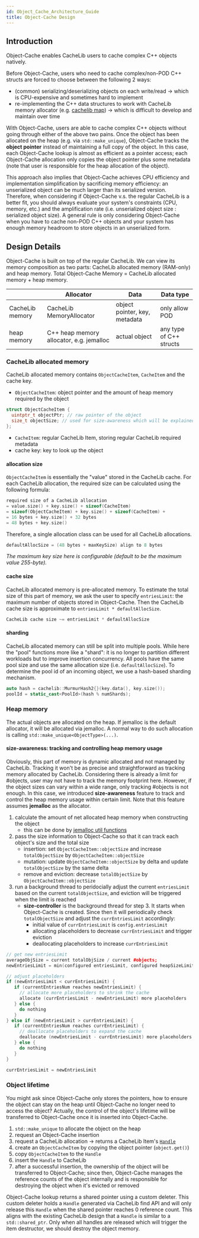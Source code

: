 ```yaml
---
id: Object_Cache_Architecture_Guide
title: Object-Cache Design
---
```


## Introduction

Object-Cache enables CacheLib users to cache complex C++ objects natively.

Before Object-Cache, users who need to cache complex/non-POD C++ structs are forced to choose between the following 2 ways:

- (common) serializing/deserializing objects on each write/read -> which is CPU-expensive and sometimes hard to implement
- re-implementing the C++ data structures to work with CacheLib memory allocator (e.g. [cachelib map](../../Cache_Library_User_Guides/Structured_Cache.md#map)) -> which is difficult to develop and maintain over time

With Object-Cache, users are able to cache complex C++ objects without going through either of the above two pains. Once the object has been allocated on the heap (e.g. via `std::make_unique`), Object-Cache tracks the **object pointer** instead of maintaining a full copy of the object. In this case, each Object-Cache lookup is almost as efficient as a pointer access; each Object-Cache allocation only copies the object pointer plus some metadata (note that user is responsible for the heap allocation of the object).

This approach also implies that Object-Cache achieves CPU efficiency and implementation simplification by sacrificing memory efficiency: an unserialized object can be much larger than its serialized version. Therefore, when considering if Object-Cache v.s. the regular CacheLib is a better fit, you should always evaluate your system's constraints (CPU, memory, etc.) and the amplification rate (i.e. unserialized object size : serialized object size). A general rule is only considering Object-Cache when you have to cache non-POD C++ objects and your system has enough memory headroom to store objects in an unserialized form.

## Design Details

Object-Cache is built on top of the regular CacheLib. We can view its memory composition as two parts: CacheLib allocated memory (RAM-only) and heap memory. Total Object-Cache Memory = CacheLib allocated memory + heap memory.

|  | Allocator | Data | Data type |
| --- | --- | --- | --- |
| CacheLib memory | CacheLib MemoryAllocator | object pointer, key, metadata | only allow POD |
| heap memory | C++ heap memory allocator, e.g. jemalloc | actual object | any type of C++ structs |

### CacheLib allocated memory

CacheLib allocated memory contains `ObjectCacheItem`, `CacheItem` and the cache key.

- `ObjectCacheItem`: object pointer and the amount of heap memory required by the object

```cpp
struct ObjectCacheItem {
  uintptr_t objectPtr; // raw pointer of the object
  size_t objectSize; // used for size-awareness which will be explained later
};
```

- `CacheItem`: regular CacheLib Item, storing regular CacheLib required metadata
- cache key: key to look up the object

#### allocation size

`ObjectCacheItem` is essentially the "value" stored in the CacheLib cache. For each CacheLib allocation, the required size can be calculated using the following formula:

```cpp
required size of a CacheLib allocation
= value.size() + key.size() + sizeof(CacheItem)
= sizeof(ObjectCacheItem) + key.size() + sizeof(CacheItem) +
= 16 bytes + key.size() + 32 bytes
= 48 bytes + key.size()
```

Therefore, a single allocation class can be used for all CacheLib allocations.

```cpp
defaultAllocSize = (48 bytes + maxKeySize) align to 8 bytes
```

_The maximum key size here is configurable (default to be the maximum value 255-byte)._

#### cache size

CacheLib allocated memory is pre-allocated memory. To estimate the total size of this part of memory, we ask the user to specify `entriesLimit`: the maximum number of objects stored in Object-Cache. Then the CacheLib cache size is approximate to `entriesLimit * defaultAllocSize`.

```cpp
CacheLib cache size ~= entriesLimit * defaultAllocSize
```

#### sharding

CacheLib allocated memory can still be split into multiple pools. While here the "pool" functions more like a "shard": it is no longer to partition different workloads but to improve insertion concurrency. All pools have the same pool size and use the same allocation size (i.e. `defaultAllocSize`). To determine the pool id of an incoming object, we use a hash-based sharding mechanism.

```cpp
auto hash = cachelib::MurmurHash2{}(key.data(), key.size());
poolId = static_cast<PoolId>(hash % numShards);
```

### Heap memory

The actual objects are allocated on the heap. If jemalloc is the default allocator, it will be allocated via jemalloc. A normal way to do such allocation is calling `std::make_unique<ObjectType>(...)`.

#### size-awareness: tracking and controlling heap memory usage

Obviously, this part of memory is dynamic allocated and not managed by CacheLib. Tracking it won't be as precise and straightforward as tracking memory allocated by CacheLib. Considering there is already a limit for #objects, user may not have to track the memory footprint here. However, if the object sizes can vary within a wide range, only tracking #objects is not enough. In this case, we introduced **size-awareness** feature to track and control the heap memory usage within certain limit. Note that this feature assumes **jemalloc** as the allocator.

1. calculate the amount of net allocated heap memory when constructing the object
   - this can be done by [jemalloc util functions](../Object_Cache/object_cache_user_guide.md#how-to-calculate-object-size)
2. pass the size information to Object-Cache so that it can track each object's size and the total size
   - insertion: set `ObjectCacheItem::objectSize` and increase `totalObjectSize` by `ObjectCacheItem::objectSize`
   - mutation: update `ObjectCacheItem::objectSize` by delta and update `totalObjectSize` by the same delta
   - remove and eviction: decrease `totalObjectSize` by `ObjectCacheItem::objectSize`
3. run a background thread to peridocially adjust the current `entriesLimit` based on the current `totalObjectSize`, and eviction will be triggered when the limit is reached
   - **size-controller** is the background thread for step 3. It starts when Object-Cache is created. Since then it will periodically check `totalObjectSize` and adjust the `currEntriesLimit` accordingly:
     - initial value of `currEntriesLimit` is `config.entriesLimit`
     - allocating placeholders to decrease `currEntriesLimit` and trigger eviction
     - deallocating placeholders to increase `currEntriesLimit`

```cpp
// get new entriesLimit
averageObjSize = current totalObjSize / current #objects;
newEntriesLimit = min(configured entriesLimit, configured heapSizeLimit / averageObjSize)

// adjust placeholders
if (newEntriesLimit < currEntriesLimit) {
   if (currentEntriesNum reaches newEntriesLimit) {
     // allocate more placeholders to shrink the cache
     allocate (currEntriesLimit - newEntriesLimit) more placeholders
   } else {
     do nothing
   }
} else if (newEntriesLimit > currEntriesLimit) {
   if (currentEntriesNum reaches currEntriesLimit) {
     // deallocate placeholders to expand the cache
     deallocate (newEntriesLimit - currEntriesLimit) more placeholders
   } else {
     do nothing
   }
}

currEntriesLimit = newEntriesLimit

```

### Object lifetime

You might ask since Object-Cache only stores the pointers, how to ensure the object can stay on the heap until Object-Cache no longer need to access the object? Actually, the control of the object's lifetime will be transferred to Object-Cache once it is inserted into Object-Cache.

1. `std::make_unique` to allocate the object on the heap
2. request an Object-Cache insertion
3. request a CacheLib allocation -> returns a CacheLib Item's [`Handle`](../../Cache_Library_User_Guides/Item_and_Handle.md)
4. create an `ObjectCacheItem` by copying the object pointer (`object.get()`)
5. copy `ObjectCacheItem` to the `Handle`
6. insert the `Handle` to CacheLib
7. after a successful insertion, the ownership of the object will be transferred to Object-Cache; since then, Object-Cache manages the reference counts of the object internally and is responsible for destroying the object when it's evicted or removed

Object-Cache lookup returns a shared pointer using a custom deleter. This custom deleter holds a `Handle` generated via CacheLib find API and will only release this `Handle` when the shared pointer reaches 0 reference count. This aligns with the existing CacheLib design that a `Handle` is similar to a `std::shared_ptr`. Only when all handles are released which will trigger the item destructor, we should destroy the object memory.
